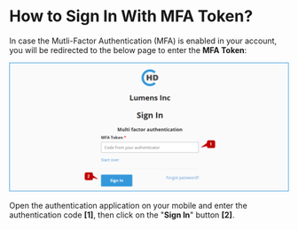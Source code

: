 # How to Sign In With MFA Token?

In case the Mutli-Factor Authentication \(MFA\) is enabled in your account, you will be redirected to the below page to enter the **MFA Token**:

![](../.gitbook/assets/help_gettingstarted_signin_mfa.png)

Open the authentication application on your mobile and enter the authentication code **\[1\]**, then click on the "**Sign In**" button **\[2\]**.

